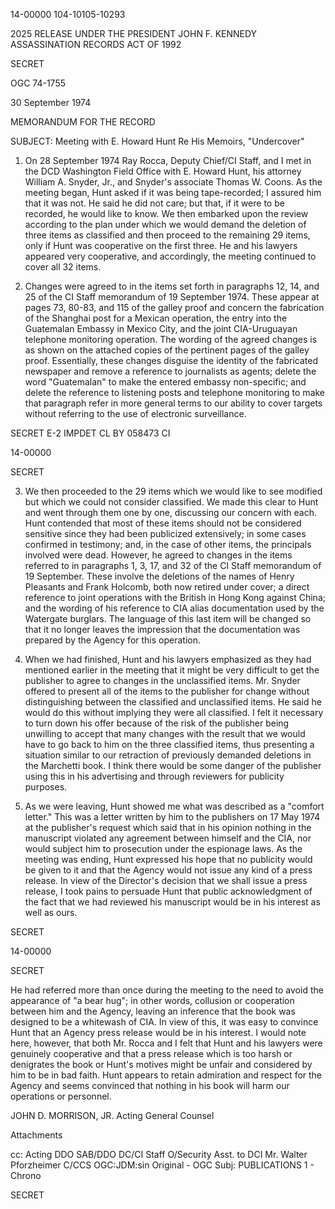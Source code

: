 14-00000
104-10105-10293

2025 RELEASE UNDER THE PRESIDENT JOHN F. KENNEDY ASSASSINATION RECORDS ACT OF 1992

SECRET

OGC 74-1755

30 September 1974

MEMORANDUM FOR THE RECORD

SUBJECT: Meeting with E. Howard Hunt Re His Memoirs, "Undercover"

1. On 28 September 1974 Ray Rocca, Deputy Chief/CI Staff, and I met in the DCD Washington Field Office with E. Howard Hunt, his attorney William A. Snyder, Jr., and Snyder's associate Thomas W. Coons. As the meeting began, Hunt asked if it was being tape-recorded; I assured him that it was not. He said he did not care; but that, if it were to be recorded, he would like to know. We then embarked upon the review according to the plan under which we would demand the deletion of three items as classified and then proceed to the remaining 29 items, only if Hunt was cooperative on the first three. He and his lawyers appeared very cooperative, and accordingly, the meeting continued to cover all 32 items.

2. Changes were agreed to in the items set forth in paragraphs 12, 14, and 25 of the CI Staff memorandum of 19 September 1974. These appear at pages 73, 80-83, and 115 of the galley proof and concern the fabrication of the Shanghai post for a Mexican operation, the entry into the Guatemalan Embassy in Mexico City, and the joint CIA-Uruguayan telephone monitoring operation. The wording of the agreed changes is as shown on the attached copies of the pertinent pages of the galley proof. Essentially, these changes disguise the identity of the fabricated newspaper and remove a reference to journalists as agents; delete the word "Guatemalan" to make the entered embassy non-specific; and delete the reference to listening posts and telephone monitoring to make that paragraph refer in more general terms to our ability to cover targets without referring to the use of electronic surveillance.

SECRET
E-2 IMPDET
CL BY 058473
CI

14-00000

SECRET

3. We then proceeded to the 29 items which we would like to see modified but which we could not consider classified. We made this clear to Hunt and went through them one by one, discussing our concern with each. Hunt contended that most of these items should not be considered sensitive since they had been publicized extensively; in some cases confirmed in testimony; and, in the case of other items, the principals involved were dead. However, he agreed to changes in the items referred to in paragraphs 1, 3, 17, and 32 of the CI Staff memorandum of 19 September. These involve the deletions of the names of Henry Pleasants and Frank Holcomb, both now retired under cover; a direct reference to joint operations with the British in Hong Kong against China; and the wording of his reference to CIA alias documentation used by the Watergate burglars. The language of this last item will be changed so that it no longer leaves the impression that the documentation was prepared by the Agency for this operation.

4. When we had finished, Hunt and his lawyers emphasized as they had mentioned earlier in the meeting that it might be very difficult to get the publisher to agree to changes in the unclassified items. Mr. Snyder offered to present all of the items to the publisher for change without distinguishing between the classified and unclassified items. He said he would do this without implying they were all classified. I felt it necessary to turn down his offer because of the risk of the publisher being unwilling to accept that many changes with the result that we would have to go back to him on the three classified items, thus presenting a situation similar to our retraction of previously demanded deletions in the Marchetti book. I think there would be some danger of the publisher using this in his advertising and through reviewers for publicity purposes.

5. As we were leaving, Hunt showed me what was described as a "comfort letter." This was a letter written by him to the publishers on 17 May 1974 at the publisher's request which said that in his opinion nothing in the manuscript violated any agreement between himself and the CIA, nor would subject him to prosecution under the espionage laws. As the meeting was ending, Hunt expressed his hope that no publicity would be given to it and that the Agency would not issue any kind of a press release. In view of the Director's decision that we shall issue a press release, I took pains to persuade Hunt that public acknowledgment of the fact that we had reviewed his manuscript would be in his interest as well as ours.

SECRET

14-00000

SECRET

He had referred more than once during the meeting to the need to avoid the appearance of "a bear hug"; in other words, collusion or cooperation between him and the Agency, leaving an inference that the book was designed to be a whitewash of CIA. In view of this, it was easy to convince Hunt that an Agency press release would be in his interest. I would note here, however, that both Mr. Rocca and I felt that Hunt and his lawyers were genuinely cooperative and that a press release which is too harsh or denigrates the book or Hunt's motives might be unfair and considered by him to be in bad faith. Hunt appears to retain admiration and respect for the Agency and seems convinced that nothing in his book will harm our operations or personnel.

JOHN D. MORRISON, JR.
Acting General Counsel

Attachments

cc: Acting DDO
SAB/DDO
DC/CI Staff
O/Security
Asst. to DCI
Mr. Walter Pforzheimer
C/CCS
OGC:JDM:sin
Original - OGC Subj: PUBLICATIONS
1 - Chrono

SECRET
